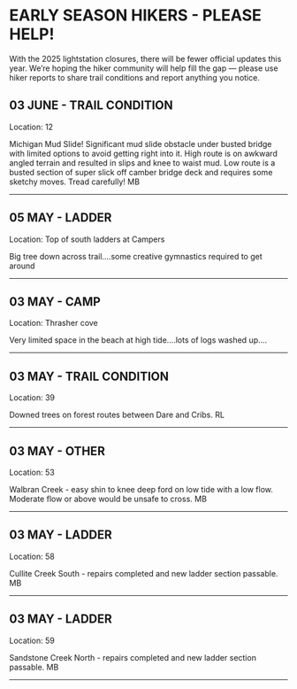 # EARLY SEASON HIKERS - PLEASE HELP!

With the 2025 lightstation closures, there will be fewer official updates this year. We’re hoping the hiker community will help fill the gap — please use hiker reports to share trail conditions and report anything you notice.

## 03 JUNE - TRAIL CONDITION
Location: 12

Michigan Mud Slide! Significant mud slide obstacle under busted bridge with limited options to avoid getting right into it. High route is on awkward angled terrain and resulted in slips and knee to waist mud. Low route is a busted section of super slick off camber bridge deck and requires some sketchy moves. Tread carefully! MB

---

## 05 MAY - LADDER
Location: Top of south ladders at Campers

Big tree down across trail….some creative gymnastics required to get around

---

## 03 MAY - CAMP
Location: Thrasher cove

Very limited space in the beach at high tide….lots of logs washed up….

---

## 03 MAY - TRAIL CONDITION
Location: 39

Downed trees on forest routes between Dare and Cribs. RL

---

## 03 MAY - OTHER
Location: 53

Walbran Creek - easy shin to knee deep ford on low tide with a low flow. Moderate flow or above would be unsafe to cross. MB

---

## 03 MAY - LADDER
Location: 58

Cullite Creek South - repairs completed and new ladder section passable. MB

---

## 03 MAY - LADDER
Location: 59

Sandstone Creek North - repairs completed and new ladder section passable. MB 

---

